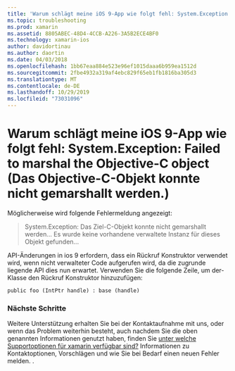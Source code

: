 ```yaml
---
title: 'Warum schlägt meine iOS 9-App wie folgt fehl: System.Exception: Failed to marshal the Objective-C object (Das Objective-C-Objekt konnte nicht gemarshallt werden.)'
ms.topic: troubleshooting
ms.prod: xamarin
ms.assetid: 8805ABEC-48D4-4CCB-A226-3A5B2ECE4BF0
ms.technology: xamarin-ios
author: davidortinau
ms.author: daortin
ms.date: 04/03/2018
ms.openlocfilehash: 1bb67eaa884e523e96ef1015daaa6b959ea1512d
ms.sourcegitcommit: 2fbe4932a319af4ebc829f65eb1fb1816ba305d3
ms.translationtype: MT
ms.contentlocale: de-DE
ms.lasthandoff: 10/29/2019
ms.locfileid: "73031096"
---
```

# <a name="why-does-my-ios-9-app-fail-with-systemexception-failed-to-marshal-the-objective-c-object"></a>Warum schlägt meine iOS 9-App wie folgt fehl: System.Exception: Failed to marshal the Objective-C object (Das Objective-C-Objekt konnte nicht gemarshallt werden.)

Möglicherweise wird folgende Fehlermeldung angezeigt:

> System.Exception: Das Ziel-C-Objekt konnte nicht gemarshallt werden... Es wurde keine vorhandene verwaltete Instanz für dieses Objekt gefunden...

API-Änderungen in ios 9 erfordern, dass ein Rückruf Konstruktor verwendet wird, wenn nicht verwalteter Code aufgerufen wird, da die zugrunde liegende API dies nun erwartet. Verwenden Sie die folgende Zeile, um der-Klasse den Rückruf Konstruktor hinzuzufügen: 

`public foo (IntPtr handle) : base (handle)` 

### <a name="next-steps"></a>Nächste Schritte

Weitere Unterstützung erhalten Sie bei der Kontaktaufnahme mit uns, oder wenn das Problem weiterhin besteht, auch nachdem Sie die oben genannten Informationen genutzt haben, finden Sie [unter welche Supportoptionen für xamarin verfügbar sind?](~/cross-platform/troubleshooting/support-options.md) Informationen zu Kontaktoptionen, Vorschlägen und wie Sie bei Bedarf einen neuen Fehler melden. . 
